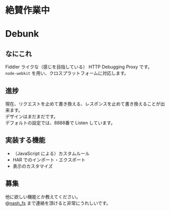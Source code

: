# 絶賛作業中

# Debunk

## なにこれ
Fiddler ライクな（感じを目指している） HTTP Debugging Proxy です。  
`node-webkit` を用い、クロスプラットフォームに対応します。  

## 進捗
現在、リクエストを止めて書き換える、レスポンスを止めて書き換えることが出来ます。  
デザインはまだまだです。  
デフォルトの設定では、8888番で Listen しています。

## 実装する機能
- （JavaScript による）カスタムルール
- HAR でのインポート・エクスポート
- 表示のカスタマイズ

## 募集
他に欲しい機能とか教えてください。  
@[nash_fs](https://twitter.com/nash_fs) まで連絡を頂けると非常にうれしいです。